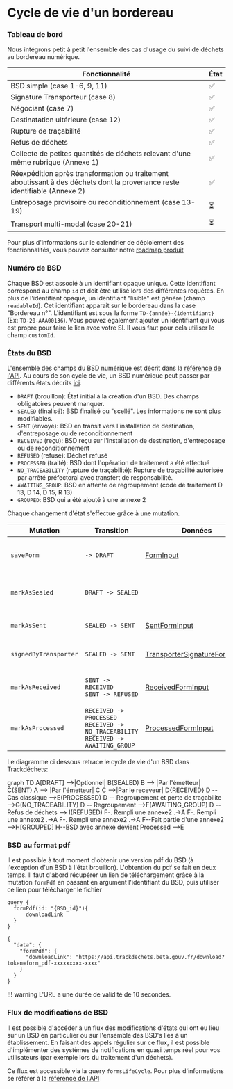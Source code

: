 # Cycle de vie d'un bordereau

### Tableau de bord

Nous intégrons petit à petit l'ensemble des cas d'usage du suivi de déchets au bordereau numérique.

| Fonctionnalité     |   État   |
| ------------- | ------------- |
| BSD simple (case 1-6, 9, 11)  |  :white_check_mark: |
| Signature Transporteur (case 8) |  :white_check_mark: |
| Négociant (case 7) | :white_check_mark: |
| Destinatation ultérieure (case 12) | :white_check_mark: |
| Rupture de traçabilité | :white_check_mark: |
| Refus de déchets | :white_check_mark: |
| Collecte de petites quantités de déchets relevant d'une même rubrique (Annexe 1)  |  :white_check_mark: |
| Réexpédition après transformation ou traitement aboutissant à des déchets dont la provenance reste identifiable (Annexe 2)  |  :white_check_mark:|
| Entreposage provisoire ou reconditionnement (case 13-19)|  :hourglass_flowing_sand:  |
| Transport multi-modal (case 20-21) | :hourglass_flowing_sand: |

Pour plus d'informations sur le calendrier de déploiement des fonctionnalités, vous pouvez consulter notre [roadmap produit](https://trello.com/b/2pkc7bFg/trackd%C3%A9chets-roadmap-produit)

### Numéro de BSD

Chaque BSD est associé à un identifiant opaque unique. Cette identifiant correspond au champ `id` et doit être utilisé lors des différentes requêtes. En plus de l'identifiant opaque, un identifiant "lisible" est généré (champ `readableId`). Cet identifiant apparait sur le bordereau dans la case "Bordereau n°". L'identifiant est sous la forme `TD-{année}-{identifiant}` (Ex: `TD-20-AAA00136`). Vous pouvez également ajouter un identifiant qui vous est propre pour faire le lien avec votre SI. Il vous faut pour cela utiliser le champ `customId`.


### États du BSD

L'ensemble des champs du BSD numérique est décrit dans la [référence de l'API](api-reference/api-reference.md#form). Au cours de son cycle de vie, un BSD numérique peut passer par différents états décrits [ici](api-reference/api-reference.md#formstatus).

* `DRAFT` (brouillon): État initial à la création d'un BSD. Des champs obligatoires peuvent manquer.
* `SEALED` (finalisé): BSD finalisé ou "scellé". Les informations ne sont plus modifiables.
* `SENT` (envoyé): BSD en transit vers l'installation de destination, d'entreposage ou de reconditionnement
* `RECEIVED` (reçu): BSD reçu sur l'installation de destination, d'entreposage ou de reconditionnement
* `REFUSED` (refusé): Déchet refusé
* `PROCESSED` (traité): BSD dont l'opération de traitement a été effectué
* `NO_TRACEABILITY` (rupture de traçabilité): Rupture de traçabilité autorisée par arrêté préfectoral avec transfert de responsabilité.
* `AWAITING_GROUP`: BSD en attente de regroupement (code de traitement D 13, D 14, D 15, R 13)
* `GROUPED`: BSD qui a été ajouté à une annexe 2

Chaque changement d'état s'effectue grâce à une mutation.

| Mutation |   Transition   | Données | Permissions |
| ------------- | ------------- |------------- |------------- |
| `saveForm` | `-> DRAFT` <br />   |  [FormInput](api-reference/api-reference.md#forminput) | N'importe quel utilisateur connecté |
| `markAsSealed` | `DRAFT -> SEALED` || L'émetteur ou le destinataire du BSD |
| `markAsSent` | `SEALED -> SENT` | [SentFormInput](api-reference/api-reference.md#sentforminput) | Uniquement l'émetteur du BSD |
| `signedByTransporter` | `SEALED -> SENT` | [TransporterSignatureFormInput](api-reference/api-reference.md#s#transportersignatureforminput) | Uniquement le transporteur |
| `markAsReceived` | `SENT -> RECEIVED` <br/> `SENT -> REFUSED` |  [ReceivedFormInput](api-reference/api-reference.md#receivedforminput) | Uniquement le destinataire du BSD |
| `markAsProcessed` | `RECEIVED -> PROCESSED` <br /> `RECEIVED -> NO_TRACEABILITY` <br /> `RECEIVED -> AWAITING_GROUP` | [ProcessedFormInput](api-reference/api-reference.md#processedforminput) | Uniquement le destinataire du BSD |


<script src="https://unpkg.com/mermaid@8.0.0/dist/mermaid.min.js"></script>
<script>mermaid.initialize({startOnLoad:true});</script>

Le diagramme ci dessous retrace le cycle de vie d'un BSD dans Trackdéchets:

<div class="mermaid">
graph TD
A[DRAFT] -->|Optionnel| B(SEALED)
B --> |Par l'émetteur| C(SENT)
A --> |Par l'émetteur| C
C -->|Par le receveur| D{RECEIVED}
D -- Cas classique -->E(PROCESSED)
D -- Regroupement et perte de traçabilite -->G(NO_TRACEABILITY)
D -- Regroupement -->F(AWAITING_GROUP)
D -- Refus de déchets --> I(REFUSED)
F-. Rempli une annexe2 .->A
F-. Rempli une annexe2 .->A
F-. Rempli une annexe2 .->A
F--Fait partie d'une annexe2 -->H[GROUPED]
H--BSD avec annexe devient Processed -->E
</div>

### BSD au format pdf

Il est possible à tout moment d'obtenir une version pdf du BSD (à l'exception d'un BSD à l'état brouillon). L'obtention du pdf se fait en deux temps. Il faut d'abord récupérer un lien de téléchargement grâce à la mutation `formPdf` en passant en argument l'identifiant du BSD, puis utiliser ce lien pour télécharger le fichier

```
query {
  formPdf(id: "{BSD_id}"){
      downloadLink
  }
}
```

```
{
  "data": {
    "formPdf": {
      "downloadLink": "https://api.trackdechets.beta.gouv.fr/download?token=form_pdf-xxxxxxxxx-xxxx"
    }
  }
}
```

!!! warning
    L'URL a une durée de validité de 10 secondes.

### Flux de modifications de BSD


Il est possible d'accéder à un flux des modifications d'états qui ont eu lieu sur un BSD en particulier ou sur l'ensemble des BSD's liés à un établissement. En faisant des appels régulier sur ce flux, il est possible d'implémenter des systèmes de notifications en quasi temps réel pour vos utilisateurs (par exemple lors du traitement d'un déchets).

Ce flux est accessible via la query `formsLifeCycle`. Pour plus d'informations se référer à la [référence de l'API](https://doc.trackdechets.fr/api-reference/api-reference/#query)
